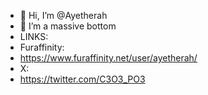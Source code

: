 - 👋 Hi, I’m @Ayetherah
- 👀 I’m a massive bottom
- LINKS:
- Furaffinity:
-  https://www.furaffinity.net/user/ayetherah/
- X:
-  https://twitter.com/C3O3_PO3



<!---
Ayetherah/Ayetherah is a ✨ special ✨ repository because its `README.md` (this file) appears on your GitHub profile.
You can click the Preview link to take a look at your changes.
--->
